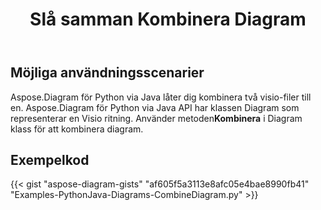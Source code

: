 ﻿---
title: Slå samman Kombinera Diagram
type: docs
weight: 30
url: /sv/python-java/merge-combine-diagram/
description: Det här avsnittet förklarar hur man kombinerar visio-filen
---
## **Möjliga användningsscenarier**

Aspose.Diagram för Python via Java låter dig kombinera två visio-filer till en.
Aspose.Diagram för Python via Java API har klassen Diagram som representerar en Visio ritning.
Använder metoden**Kombinera** i Diagram klass för att kombinera diagram.

## **Exempelkod**
{{< gist "aspose-diagram-gists" "af605f5a3113e8afc05e4bae8990fb41" "Examples-PythonJava-Diagrams-CombineDiagram.py" >}}
